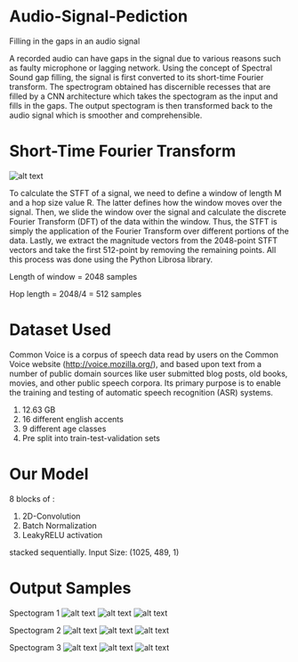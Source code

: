 # Audio-Signal-Pediction
Filling in the gaps in an audio signal

A recorded audio can have gaps in the signal due to various reasons such as faulty microphone or lagging network. Using the concept of Spectral Sound gap filling, the signal is first converted to its short-time Fourier transform. The spectrogram obtained has discernible recesses that are filled by a CNN architecture which takes the spectogram as the input and fills in the gaps. The output spectogram is then transformed back to the audio signal which is smoother and comprehensible.

# Short-Time Fourier Transform

![alt text](https://raw.githubusercontent.com/antrix99/Audio-Signal-Prediction/master/imgs/STFT.png?raw=true "Optional Title")

To calculate the STFT of a signal, we need to define a window of length M and a hop size value R. The latter defines how the window moves over the signal. Then, we slide the window over the signal and calculate the discrete Fourier Transform (DFT) of the data within the window. Thus, the STFT is simply the application of the Fourier Transform over different portions of the data. Lastly, we extract the magnitude vectors from the 2048-point STFT vectors and take the first 512-point by removing the remaining points. All this process was done using the Python Librosa library.

Length of window = 2048 samples

Hop length = 2048/4 = 512 samples

# Dataset Used
Common Voice is a corpus of speech data read by users on the Common Voice website (http://voice.mozilla.org/), and based upon text from a number of public domain sources like user submitted blog posts, old books, movies, and other public speech corpora. Its primary purpose is to enable the training and testing of automatic speech recognition (ASR) systems.
1. 12.63 GB
2. 16 different english accents
3. 9 different age classes
4. Pre split into train-test-validation sets

# Our Model
8 blocks of :
  1. 2D-Convolution
  2. Batch Normalization
  3. LeakyRELU activation 
  
stacked sequentially. Input Size: (1025, 489, 1)

# Output Samples

Spectogram 1
![alt text](https://raw.githubusercontent.com/antrix99/Audio-Signal-Prediction/master/imgs/raw_1.png?raw=true "Optional Title")
![alt text](https://raw.githubusercontent.com/antrix99/Audio-Signal-Prediction/master/imgs/pred_1.png?raw=true "Optional Title")
![alt text](https://raw.githubusercontent.com/antrix99/Audio-Signal-Prediction/master/imgs/ideal_1.png?raw=true "Optional Title")

Spectogram 2
![alt text](https://raw.githubusercontent.com/antrix99/Audio-Signal-Prediction/master/imgs/raw_2.png?raw=true "Optional Title")
![alt text](https://raw.githubusercontent.com/antrix99/Audio-Signal-Prediction/master/imgs/pred_2.png?raw=true "Optional Title")
![alt text](https://raw.githubusercontent.com/antrix99/Audio-Signal-Prediction/master/imgs/ideal_2.png?raw=true "Optional Title")

Spectogram 3
![alt text](https://raw.githubusercontent.com/antrix99/Audio-Signal-Prediction/master/imgs/raw_3.png?raw=true "Optional Title")
![alt text](https://raw.githubusercontent.com/antrix99/Audio-Signal-Prediction/master/imgs/pred_3.png?raw=true "Optional Title")
![alt text](https://raw.githubusercontent.com/antrix99/Audio-Signal-Prediction/master/imgs/ideal_3.png?raw=true "Optional Title")

